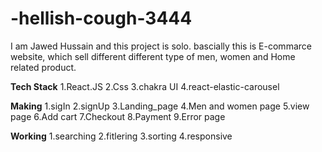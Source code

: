 # -hellish-cough-3444
I am Jawed Hussain and this project is solo.
bascially this is E-commarce website, which sell different different type of men, women and Home related product.

**Tech Stack**
1.React.JS
2.Css
3.chakra UI
4.react-elastic-carousel

**Making**
1.sigIn
2.signUp
3.Landing_page
4.Men and women page
5.view page
6.Add cart
7.Checkout
8.Payment
9.Error page


**Working**
1.searching
2.fitlering
3.sorting
4.responsive

